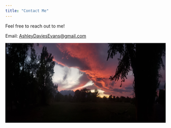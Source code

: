 ```yaml
---
title: "Contact Me"
---
```


Feel free to reach out to me!

Email: <a>AshleyDaviesEvans@gmail.com</a>


<img align="center" src="Photos/SierraWave_2020.jpg" alt="Images of Sierra wave sunset" height = "250">
